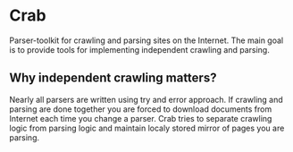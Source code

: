 # Crab

Parser-toolkit for crawling and parsing sites on the Internet. The main goal is to provide tools for implementing
independent crawling and parsing.

## Why independent crawling matters?

Nearly all parsers are written using try and error approach. If crawling and parsing are done together you are forced
to download documents from Internet each time you change a parser. Crab tries to separate crawling logic from
parsing logic and maintain localy stored mirror of pages you are parsing.